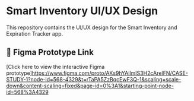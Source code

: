 # Smart Inventory UI/UX Design

This repository contains the UI/UX design for the Smart Inventory and Expiration Tracker app.

## 🔗 Figma Prototype Link

[Click here to view the interactive Figma prototype]https://www.figma.com/proto/AKs9hYAilmIS3H2cAreIFN/CASE-STUDY-1?node-id=568-4329&t=rTaPA5ZzBqcEwF3Q-1&scaling=scale-down&content-scaling=fixed&page-id=0%3A1&starting-point-node-id=568%3A4329
